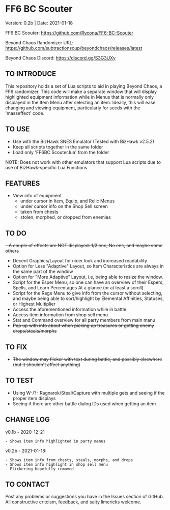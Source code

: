 # FF6 BC Scouter

Version:    0.2b  |  Date:       2021-01-18

FF6 BC Scouter: https://github.com/Rycona/FF6-BC-Scouter

Beyond Chaos Randomizer URL:    https://github.com/subtractionsoup/beyondchaos/releases/latest

Beyond Chaos Discord:           https://discord.gg/S3G3UXy

TO INTRODUCE
-------------
This repository holds a set of Lua scripts to aid in playing Beyond Chaos, a FF6 randomizer. This code will make a separate
window that will display highlighted equipment information while in Menus that is normally only displayed in the Item Menu 
after selecting an item. Ideally, this will ease changing and viewing equipment, particularly for seeds with the
'masseffect' code.

TO USE
-----------------------------------------
- Use with the BizHawk SNES Emulator (Tested with BizHawk v2.5.2)
- Keep all scripts together in the same folder
- Load only 'FF6BC Scouter.lua' from the folder

NOTE: Does not work with other emulators that support Lua scripts due to use of BizHawk-specific Lua Functions

FEATURES
-------------------------------------------
- View info of equipment
    - under cursor in Item, Equip, and Relic Menus
    - under cursor info on the Shop Sell screen
    - taken from chests
    - stolen, morphed, or dropped from enemies

TO DO
-------------------------------------------
~~- A couple of effects are NOT displayed: 1/2 enc, No enc, and maybe some others~~
- Decent Graphics/Layout for nicer look and increased readability
- Option for Less "Adaptive" Layout, so Item Characteristics are always in the same part of the window
- Option for "More Adaptive" Layout, i.e, being able to resize the window.
- Script for the Esper Menu, so one can have an overview of their Espers, Spells, and Learn Percentages At a glance (or at
    least a scroll)
- Script for the Rage Menu to give info from the cursor without selecting, and maybe being able to sort/highlight by Elemental
    Affinities, Statuses, or Highest Multiplier
- Access the aforementioned information while in battle
- ~~Access item information from shop sell menu~~
- Stat and Command overview for all party members from main manu
- ~~Pop up with info about when picking up treasures or getting enemy drops/steals/morphs~~

TO FIX
------------------------------------------
- ~~The window may flicker with text during battle, and possibly elsewhere (but it shouldn't affect anything)~~

TO TEST
------------------------------------------
- Using W-/?- Ragnarok/Steal/Capture with multiple gets and seeing if the proper item displays
- Seeing if there are other battle dialog IDs used when getting an item

CHANGE LOG
------------------------------------------
v0.1b - 2020-12-21

    - Shows item info highlighted in party menus
    
v0.2b - 2021-01-18:

    - Shows item info from chests, steals, morphs, and drops
    - Shows item info highlight in shop sell menu
    - Flickering hopefully removed

TO CONTACT
------------------------------------------
Post any problems or suggestions you have in the Issues section of GitHub. All constructive critcism, feedback, and salty limericks welcome.
